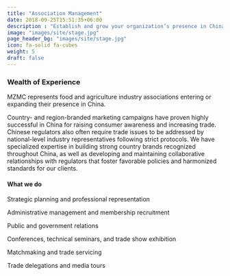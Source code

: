 ```yaml
---
title: "Association Management"
date: 2018-09-25T15:51:35+06:00
description : "Establish and grow your organization’s presence in China"
image: "images/site/stage.jpg"
page_header_bg: "images/site/stage.jpg"
icon: fa-solid fa-cubes
weight: 5
draft: false
---
```


### Wealth of Experience

MZMC represents food and agriculture industry associations entering or expanding their presence in China.

Country- and region-branded marketing campaigns have proven highly successful in China for raising consumer awareness and increasing trade. Chinese regulators also often require trade issues to be addressed by national-level industry representatives following strict protocols. We have specialized expertise in building strong country brands recognized throughout China, as well as developing and maintaining collaborative relationships with regulators that foster favorable policies and harmonized standards for our clients.

<div class="service-checklist">

#### What we do

<i class="fa fa-check"></i> Strategic planning and professional representation

<i class="fa fa-check"></i> Administrative management and membership recruitment

<i class="fa fa-check"></i> Public and government relations

<i class="fa fa-check"></i> Conferences, technical seminars, and trade show exhibition

<i class="fa fa-check"></i> Matchmaking and trade servicing

<i class="fa fa-check"></i> Trade delegations and media tours

</div>
<br>

<!-- 
#### Trade missions

Trade missions are often an integral component of successful marketing strategy allowing our clients to better understand their target market while allowing potential buyers to learn about our clients' products. MZMC has extensive experience arranging and leading trade missions between to and from China. We are able to manage all aspects of trade missions including the development of complete itineraries, identifying companies to visit, arranging meetings, providing translators, and assisting in obtaining visas.

#### Trade shows

Exhibiting at trade shows is essential to raising awareness of our clients' products or industry in China. We not only make sure that our clients exhibit at the right trade shows, but also assist with all aspects of the exhibit including booth reservation, staffing, and post-event evaluation and follow-up.
-->